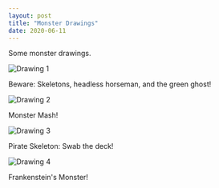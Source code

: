 ```yaml
---
layout: post
title: "Monster Drawings"
date: 2020-06-11
---
```


Some monster drawings.<!--more-->

![Drawing 1](https://lmw13.github.io/images/drawing1.jpg "Drawing 1")
<figcaption>Beware: Skeletons, headless horseman, and the green ghost!</figcaption>

![Drawing 2](https://lmw13.github.io/images/drawing2.jpg "Drawing 2")
<figcaption>Monster Mash!</figcaption>

![Drawing 3](https://lmw13.github.io/images/drawing3.jpg "Drawing 3")
<figcaption>Pirate Skeleton: Swab the deck!</figcaption>

![Drawing 4](https://lmw13.github.io/images/drawing4.jpg "Drawing 4")
<figcaption>Frankenstein's Monster!</figcaption>
